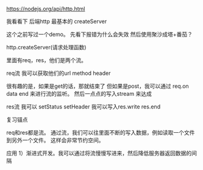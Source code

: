 https://nodejs.org/api/http.html

我看看下 后端http 最基本的 createServer


这个之前写过一个demo。
先看下报错为什么会失效
然后使用聚沙成塔+番茄？

http.createServer(请求处理函数)

里面有req，res，他们是两个流。

req流
我可以获取他们的url method header

很有趣的是，如果是get的话，那就结束了
但如果是post，我可以通过
req.on data end 来进行流的监听。
然后一点点的写入stream
来达成


res流
我可以
setStatus
setHeader
我可以写入res.write res.end





复习锚点

req和res都是流。
通过流，我们可以往里面不断的写入数据，例如读取一个文件到另外一个文件。
这样会非常节约空间。



应用
1）渐进式开发。我可以通过将流慢慢写进来，然后降低服务器返回数据的间隔





